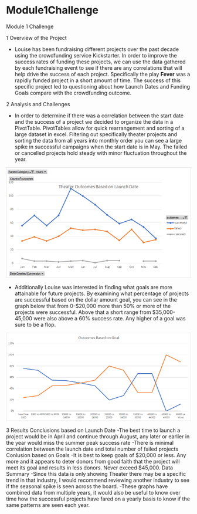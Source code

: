 # Module1Challenge
Module 1 Challenge

  1 Overview of the Project
  - Louise has been fundraising different projects over the past decade using the crowdfunding service Kickstarter. 
  In order to improve the success rates of funding these projects, we can use the data gathered by each fundraising event to see if there are any correlations that will help drive the success of each project. 
  Specifically the play **Fever** was a rapidly funded project in a short amount of time.
  The success of this specific project led to questioning about how Launch Dates and Funding Goals compare with the crowdfunding outcome. 
  
  2 Analysis and Challenges
  - In order to determine if there was a correlation between the start date and the success of a project we decided to organize the data in a PivotTable. 
  PivotTables allow for quick rearrangement and sorting of a large dataset in excel. 
  Filtering out specifically theater projects and sorting the data from all years into monthly order you can see a large spike in successful campaigns when the start date is in May.
  The failed or cancelled projects hold steady with minor fluctuation throughout the year. 
 
  ![This is an image](https://github.com/chrisagordon/Module1Challenge/blob/13ba6711a20f47b8e97688c6083544561d696007/Theater_Outcomes_vs_Launch.png)
  - Additionally Louise was interested in finding what goals are more attainable for future projects. By examining what percentage of projects are successful based on the dollar amount goal, you can see in the graph below that from 0-$20,000 more than 50% or more of the projects were successful.
Above that a short range from $35,000-45,000 were also above a 60% success rate. Any higher of a goal was sure to be a flop.

![This is an image](https://github.com/chrisagordon/Module1Challenge/blob/0e797ffe59fd1db66fd899919207dba8ac47deca/Outcomes_vs_Goals.png)

  3 Results
Conclusions based on Launch Date
  -The best time to launch a project would be in April and continue through August, any later or earlier in the year would miss the summer peak success rate
  -There is minimal correlation between the launch date and total number of failed projects
Conlusion based on Goals
  -It is best to keep goals of $20,000 or less. Any more and it appears to deter donors from good faith that the project will meet its goal and results in less donors. Never exceed $45,000.
Data Summary
  -Since this data is only showing Theater there may be a specific trend in that industry, I would recommend reviewing another industry to see if the seasonal spike is seen across the board.
  -These graphs have combined data from multiple years, it would also be useful to know over time how the successful projects have fared on a yearly basis to know if the same patterns are seen each year.

